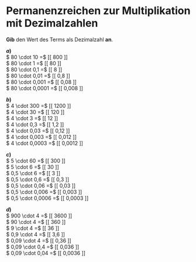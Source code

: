 <!--
version:  0.0.1

language: de

@style
main > *:not(:last-child) {
  margin-bottom: 3rem;
}

input {
    text-align: center;
}

.flex-container {
    display: flex;
    flex-wrap: wrap;
    align-items: stretch;
    gap: 20px;
}

.flex-child {
    flex: 1;
    min-width: 350px;
    margin-right: 20px;
}

@media (max-width: 400px) {
    .flex-child {
        flex: 100%;
        margin-right: 0;
    }
}
@end

formula: \carry   \textcolor{red}{\scriptsize #1}
formula: \digit   \rlap{\carry{#1}}\phantom{#2}#2
formula: \permil  \text{‰}

import: https://raw.githubusercontent.com/LiaTemplates/Tikz-Jax/main/README.md

script: https://cdn.jsdelivr.net/gh/LiaTemplates/Tikz-Jax@main/dist/index.js


tags: Dezimalzahlen, Multiplikation, Zahlenverständnis, sehr leicht, sehr niedrig, Angeben

comment: Setze die Permanzreihe zur Multiplikation mit Dezimalzahlen fort.

author: Martin Lommatzsch

-->




# Permanenzreichen zur Multiplikation mit Dezimalzahlen

**Gib** den Wert des Terms als Dezimalzahl **an**.

<section class="flex-container">

<div class="flex-child">

__$a)\;\;$__ \
$ 80 \cdot 10 =$ [[  800  ]] \
$ 80 \cdot 1 =$ [[  80   ]] \
$ 80 \cdot 0,1 =$ [[  8    ]] \
$ 80 \cdot 0,01 =$ [[  0,8  ]] \
$ 80 \cdot 0,001 =$ [[  0,08  ]] \
$ 80 \cdot 0,0001 =$ [[  0,008  ]]

</div>
<div class="flex-child">

__$b)\;\;$__ \
$ 4 \cdot 300 =$ [[  1200  ]] \
$ 4 \cdot 30 =$ [[  120   ]] \
$ 4 \cdot 3 =$ [[  12   ]] \
$ 4 \cdot 0,3 =$ [[  1,2    ]] \
$ 4 \cdot 0,03 =$ [[  0,12  ]] \
$ 4 \cdot 0,003 =$ [[  0,012  ]] \
$ 4 \cdot 0,0003 =$ [[  0,0012  ]]

</div>
<div class="flex-child">

__$c)\;\;$__ \
$ 5 \cdot 60 =$ [[  300  ]] \
$ 5 \cdot 6 =$ [[  30   ]] \
$ 0,5 \cdot 6 =$ [[  3   ]] \
$ 0,5 \cdot 0,6 =$ [[  0,3    ]] \
$ 0,5 \cdot 0,06 =$ [[  0,03  ]] \
$ 0,5 \cdot 0,006 =$ [[  0,003  ]] \
$ 0,5 \cdot 0,0006 =$ [[  0,0003  ]]

</div>
<div class="flex-child">

__$d)\;\;$__ \
$ 900 \cdot 4 =$ [[  3600  ]] \
$ 90 \cdot 4 =$ [[  360   ]] \
$ 9 \cdot 4 =$ [[  36    ]] \
$ 0,9 \cdot 4 =$ [[  3,6  ]] \
$ 0,09 \cdot 4 =$ [[  0,36  ]] \
$ 0,09 \cdot 0,4 =$ [[  0,036  ]] \
$ 0,09 \cdot 0,04 =$ [[  0,0036 ]]

</div>
</section>





